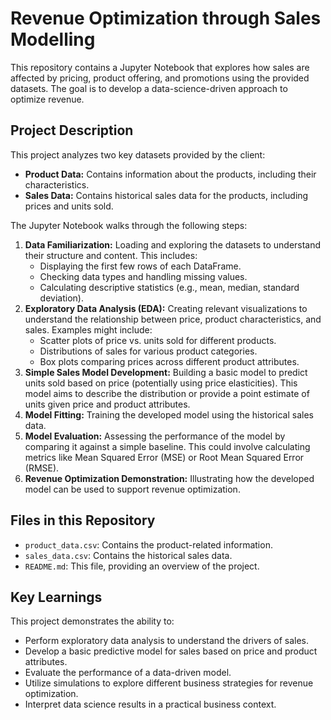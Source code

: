 # Revenue Optimization through Sales Modelling

This repository contains a Jupyter Notebook that explores how sales are affected by pricing, product offering, and promotions using the provided datasets. The goal is to develop a data-science-driven approach to optimize revenue.

## Project Description

This project analyzes two key datasets provided by the client:

-   **Product Data:** Contains information about the products, including their characteristics.
-   **Sales Data:** Contains historical sales data for the products, including prices and units sold.

The Jupyter Notebook walks through the following steps:

1.  **Data Familiarization:** Loading and exploring the datasets to understand their structure and content. This includes:
    -   Displaying the first few rows of each DataFrame.
    -   Checking data types and handling missing values.
    -   Calculating descriptive statistics (e.g., mean, median, standard deviation).
2.  **Exploratory Data Analysis (EDA):** Creating relevant visualizations to understand the relationship between price, product characteristics, and sales. Examples might include:
    -   Scatter plots of price vs. units sold for different products.
    -   Distributions of sales for various product categories.
    -   Box plots comparing prices across different product attributes.
3.  **Simple Sales Model Development:** Building a basic model to predict units sold based on price (potentially using price elasticities). This model aims to describe the distribution or provide a point estimate of units given price and product attributes.
4.  **Model Fitting:** Training the developed model using the historical sales data.
5.  **Model Evaluation:** Assessing the performance of the model by comparing it against a simple baseline. This could involve calculating metrics like Mean Squared Error (MSE) or Root Mean Squared Error (RMSE).
6.  **Revenue Optimization Demonstration:** Illustrating how the developed model can be used to support revenue optimization. 

## Files in this Repository

-   `product_data.csv`: Contains the product-related information.
-   `sales_data.csv`: Contains the historical sales data.
-   `README.md`: This file, providing an overview of the project.


## Key Learnings

This project demonstrates the ability to:

-   Perform exploratory data analysis to understand the drivers of sales.
-   Develop a basic predictive model for sales based on price and product attributes.
-   Evaluate the performance of a data-driven model.
-   Utilize simulations to explore different business strategies for revenue optimization.
-   Interpret data science results in a practical business context.
